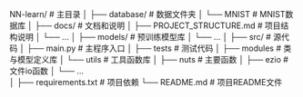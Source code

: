 NN-learn/                   # 主目录
│
├── database/               # 数据文件夹
│   └── MNIST               # MNIST数据库
│
├── docs/                   # 文档和说明
│   ├── PROJECT_STRUCTURE.md  # 项目结构说明
│   └── ...
│
├── models/                 # 预训练模型库
│   └── ...
│
├── src/                    # 源代码
│   ├── main.py             # 主程序入口
│   ├── tests               # 测试代码
│   ├── modules             # 类与模型定义库
│   └── utils               # 工具函数库
│       ├── nuts            # 主要函数
│       ├── ezio            # 文件io函数
│       └── ...    
│
├── requirements.txt       # 项目依赖
└── README.md              # 项目README文件